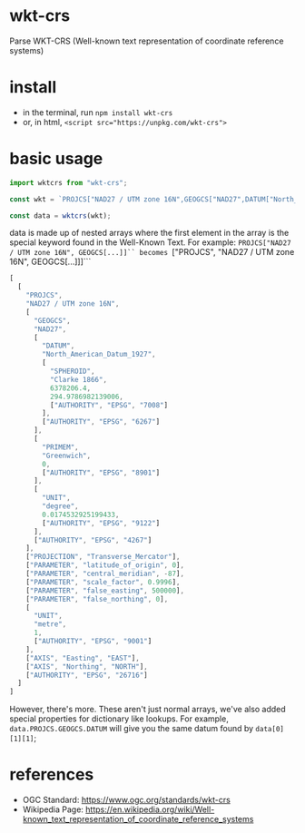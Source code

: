 # wkt-crs
Parse WKT-CRS (Well-known text representation of coordinate reference systems)

# install
- in the terminal, run  ```npm install wkt-crs```
- or, in html, ```<script src="https://unpkg.com/wkt-crs">```

# basic usage
```js
import wktcrs from "wkt-crs";

const wkt = `PROJCS["NAD27 / UTM zone 16N",GEOGCS["NAD27",DATUM["North_American_Datum_1927",SPHEROID["Clarke 1866",6378206.4,294.9786982139006,AUTHORITY["EPSG","7008"]],AUTHORITY["EPSG","6267"]],PRIMEM["Greenwich",0,AUTHORITY["EPSG","8901"]],UNIT["degree",0.0174532925199433,AUTHORITY["EPSG","9122"]],AUTHORITY["EPSG","4267"]],PROJECTION["Transverse_Mercator"],PARAMETER["latitude_of_origin",0],PARAMETER["central_meridian",-87],PARAMETER["scale_factor",0.9996],PARAMETER["false_easting",500000],PARAMETER["false_northing",0],UNIT["metre",1,AUTHORITY["EPSG","9001"]],AXIS["Easting",EAST],AXIS["Northing",NORTH],AUTHORITY["EPSG","26716"]]`;

const data = wktcrs(wkt);
```
data is made up of nested arrays where the first element in the array
is the special keyword found in the Well-Known Text.  For example:
```PROJCS["NAD27 / UTM zone 16N", GEOGCS[...]]`` becomes
```["PROJCS", "NAD27 / UTM zone 16N", GEOGCS[...]]]```

```js
[
  [
    "PROJCS",
    "NAD27 / UTM zone 16N",
    [
      "GEOGCS",
      "NAD27",
      [
        "DATUM",
        "North_American_Datum_1927",
        [
          "SPHEROID",
          "Clarke 1866",
          6378206.4,
          294.9786982139006,
          ["AUTHORITY", "EPSG", "7008"]
        ],
        ["AUTHORITY", "EPSG", "6267"]
      ],
      [
        "PRIMEM",
        "Greenwich",
        0,
        ["AUTHORITY", "EPSG", "8901"]
      ],
      [
        "UNIT",
        "degree",
        0.0174532925199433,
        ["AUTHORITY", "EPSG", "9122"]
      ],
      ["AUTHORITY", "EPSG", "4267"]
    ],
    ["PROJECTION", "Transverse_Mercator"],
    ["PARAMETER", "latitude_of_origin", 0],
    ["PARAMETER", "central_meridian", -87],
    ["PARAMETER", "scale_factor", 0.9996],
    ["PARAMETER", "false_easting", 500000],
    ["PARAMETER", "false_northing", 0],
    [
      "UNIT",
      "metre",
      1,
      ["AUTHORITY", "EPSG", "9001"]
    ],
    ["AXIS", "Easting", "EAST"],
    ["AXIS", "Northing", "NORTH"],
    ["AUTHORITY", "EPSG", "26716"]
  ]
]
```
However, there's more.  These aren't just normal arrays, we've also added special properties for
dictionary like lookups.  For example, `data.PROJCS.GEOGCS.DATUM` will give you the same datum
found by `data[0][1][1]`;


# references
- OGC Standard: https://www.ogc.org/standards/wkt-crs
- Wikipedia Page: https://en.wikipedia.org/wiki/Well-known_text_representation_of_coordinate_reference_systems
